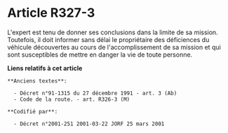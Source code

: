 # Article R327-3

L'expert est tenu de donner ses conclusions dans la limite de sa mission. Toutefois, il doit informer sans délai le
propriétaire des déficiences du véhicule découvertes au cours de l'accomplissement de sa mission et qui sont susceptibles de
mettre en danger la vie de toute personne.

**Liens relatifs à cet article**

	**Anciens textes**:

	  - Décret n°91-1315 du 27 décembre 1991 - art. 3 (Ab)
	  - Code de la route. - art. R326-3 (M)

	**Codifié par**:

	  - Décret n°2001-251 2001-03-22 JORF 25 mars 2001
